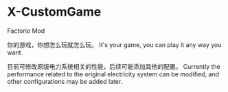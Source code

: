 # X-CustomGame
Factorio Mod

你的游戏，你想怎么玩就怎么玩。
It's your game, you can play it any way you want.

目前可修改原版电力系统相关的性能，后续可能添加其他的配置。
Currently the performance related to the original electricity system can be modified, and other configurations may be added later.
